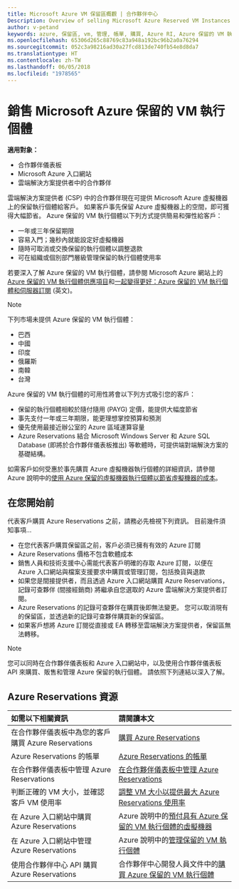```yaml
---
title: Microsoft Azure VM 保留區概觀 | 合作夥伴中心
Description: Overview of selling Microsoft Azure Reserved VM Instances in CSP.
author: v-petand
keywords: azure, 保留區, vm, 管理, 帳單, 購買, Azure RI, Azure 保留的 VM 執行個體
ms.openlocfilehash: 65306d265c88769c83a948a192bc96b2a0a76294
ms.sourcegitcommit: 052c3a98216ad30a27fcd813de740fb54e8d8da7
ms.translationtype: HT
ms.contentlocale: zh-TW
ms.lasthandoff: 06/05/2018
ms.locfileid: "1978565"
---
```

# <a name="sell-microsoft-azure-reserved-vm-instances"></a>銷售 Microsoft Azure 保留的 VM 執行個體 

**適用對象：**

-  合作夥伴儀表板
-  Microsoft Azure 入口網站
-  雲端解決方案提供者中的合作夥伴

雲端解決方案提供者 (CSP) 中的合作夥伴現在可提供 Microsoft Azure 虛擬機器上的保留執行個體給客戶。 如果客戶事先保留 Azure 虛擬機器上的空間，即可獲得大幅節省。 Azure 保留的 VM 執行個體以下列方式提供簡易和彈性給客戶：

-   一年或三年保留期限 
-   容易入門；幾秒內就能設定好虛擬機器 
-   隨時可取消或交換保留的執行個體以調整退款 
-   可在組織或個別部門層級管理保留的執行個體使用率 

若要深入了解 Azure 保留的 VM 執行個體，請參閱 Microsoft Azure 網站上的 [Azure 保留的 VM 執行個體供應項目](https://azure.microsoft.com/pricing/reserved-vm-instances/)和[一起變得更好：Azure 保留的 VM 執行個體和伺服器訂閱](https://blogs.partner.microsoft.com/mpn/better-together-azure-reserved-instances-server-subscriptions/) (英文)。

> [!NOTE]  
> 下列市場未提供 Azure 保留的 VM 執行個體：  
> * 巴西  
> * 中國  
> * 印度  
> * 俄羅斯  
> * 南韓  
> * 台灣  

Azure 保留的 VM 執行個體的可用性將會以下列方式吸引您的客戶：

-   保留的執行個體相較於隨付隨用 (PAYG) 定價，能提供大幅度節省
-   事先支付一年或三年期限，能更理想掌控預算和預測 
-   優先使用最接近辦公室的 Azure 區域運算容量  
-   Azure Reservations 結合 Microsoft Windows Server 和 Azure SQL Database (即將於合作夥伴儀表板推出) 等軟體時，可提供端對端解決方案的基礎結構。   

如需客戶如何受惠於事先購買 Azure 虛擬機器執行個體的詳細資訊，請參閱 Azure 說明中的[使用 Azure 保留的虛擬機器執行個體以節省虛擬機器的成本](https://docs.microsoft.com/azure/billing/billing-save-compute-costs-reservations)。

## <a name="before-you-begin"></a>在您開始前

代表客戶購買 Azure Reservations 之前，請務必先檢視下列資訊。 目前幾件須知事項...

-   在您代表客戶購買保留區之前，客戶必須已擁有有效的 Azure 訂閱  
-   Azure Reservations 價格不包含軟體成本 
-   銷售人員和技術支援中心需能代表客戶明確的存取 Azure 訂閱，以便在 Azure 入口網站與檔案支援要求中購買或管理訂閱，包括換貨與退款  
-   如果您是間接提供者，而且透過 Azure 入口網站購買 Azure Reservations，記錄可查夥伴 (間接經銷商) 將繼承自您選取的 Azure 雲端解決方案提供者訂閱。 
-   Azure Reservations 的記錄可查夥伴在購買後即無法變更。 您可以取消現有的保留區，並透過新的記錄可查夥伴購買新的保留區。 
-   如果客戶想將 Azure 訂閱從直接或 EA 轉移至雲端解決方案提供者，保留區無法轉移。 

>[!NOTE]
> 您可以同時在合作夥伴儀表板和 Azure 入口網站中，以及使用合作夥伴儀表板 API 來購買、販售和管理 Azure 保留的執行個體。 請依照下列連結以深入了解。 

## <a name="azure-reservations-resources"></a>Azure Reservations 資源
|**如需以下相關資訊**   |**請閱讀本文**    |
|:-----------------------------|:-----------------|
|在合作夥伴儀表板中為您的客戶購買 Azure Reservations   |[購買 Azure Reservations](azure-reservations-buying.md)
|Azure Reservations 的帳單   |[Azure Reservations 的帳單](azure-reservations-billing.md)   |
|在合作夥伴儀表板中管理 Azure Reservations | [在合作夥伴儀表板中管理 Azure Reservations](azure-reservations-manage.md)
|判斷正確的 VM 大小，並確認客戶 VM 使用率   |[調整 VM 大小以提供最大 Azure Reservations 使用率](azure-usage.md)   |
|在 Azure 入口網站中購買 Azure Reservations | Azure 說明中的[預付具有 Azure 保留的 VM 執行個體的虛擬機器](https://docs.microsoft.com/azure/virtual-machines/windows/prepay-reserved-vm-instances) |
|在 Azure 入口網站中管理 Azure Reservations   |Azure 說明中的[管理保留的 VM 執行個體](https://docs.microsoft.com/azure/billing/billing-manage-reserved-vm-instance)  |
|使用合作夥伴中心 API 購買 Azure Reservations | 合作夥伴中心開發人員文件中的[購買 Azure 保留的 VM 執行個體](https://docs.microsoft.com/partner-center/develop/purchase-azure-reserved-vm-instances)

 

